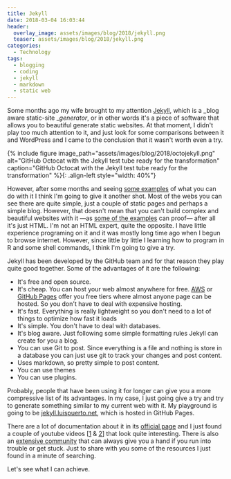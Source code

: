```yaml
---
title: Jekyll
date: 2018-03-04 16:03:44
header: 
  overlay_image: assets/images/blog/2018/jekyll.png
  teaser: assets/images/blog/2018/jekyll.png
categories:
  - Technology
tags:
  - blogging
  - coding
  - jekyll
  - markdown
  - static web
---
```

Some months ago my wife brought to my attention [Jekyll](https://jekyllrb.com), which is a _blog aware static-site __generator_, or in other words it's a piece of software that allows you to beautiful generate static websites. At that moment, I didn't play too much attention to it, and just look for some comparisons between it and WordPress and I came to the conclusion that it wasn't worth even a try.

  {% include figure image_path="assets/images/blog/2018/octojekyll.png" alt="GitHub Octocat with the Jekyll test tube ready for the transformation" caption="GitHub Octocat with the Jekyll test tube ready for the transformation" %}{: .align-left style="width: 40%"}

However, after some months and seeing [some examples](https://github.com/jekyll/jekyll/wiki/Sites) of what you can do with it I think I'm going to give it another shot. Most of the webs you can see there are quite simple, just a couple of static pages and perhaps a simple blog. However, that doesn't mean that you can't build complex and beautiful websites with it —as [some of the examples](http://jentrata.org) can proof— after all it's just HTML. I'm not an HTML expert, quite the opposite. I have little experience programing on it and it was mostly long time ago when I begun to browse internet. However, since little by little I learning how to program in R and some shell commands, I think I'm going to give a try.

Jekyll has been developed by the GitHub team and for that reason they play quite good together. Some of the advantages of it are the following:

  * It's free and open source.
  * It's cheap. You can host your web almost anywhere for free. [AWS](https://aws.amazon.com/) or [GitHub Pages](https://pages.github.com/) offer you free tiers where almost anyone page can be hosted. So you don't have to deal with expensive hosting.
  * It's fast. Everything is really lightweight so you don't need to a lot of things to optimize how fast it loads
  * It's simple. You don't have to deal with databases.
  * It's blog aware. Just following some simple formatting rules Jekyll can create for you a blog.
  * You can use Git to post. Since everything is a file and nothing is store in a database you can just use git to track your changes and post content.
  * Uses markdown, so pretty simple to post content.
  * You can use themes
  * You can use plugins.

Probably, people that have been using it for longer can give you a more compressive list of its advantages. In my case, I just going give a try and try to generate something similar to my current web with it. My playground is going to be [jekyll.luispuerto.net](http://jekyl.luispuerto.net), which is hosted in GitHub Pages.

There are a lot of documentation about it in its [official page](https://jekyllrb.com/docs/home/) and I just found a couple of youtube videos [[1](https://www.youtube.com/watch?v=wkDc6KPvLhw) & [2](https://www.youtube.com/watch?v=iWowJBRMtpc)] that look quite interesting. There is also an [extensive community](https://talk.jekyllrb.com) that can always give you a hand if you run into trouble or get stuck. Just to share with you some of the resources I just found in a minute of searching.

Let's see what I can achieve.
